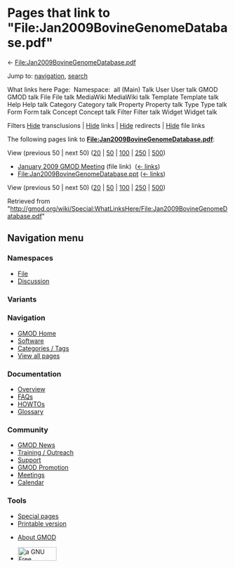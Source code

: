 <div id="mw-page-base" class="noprint">

</div>

<div id="mw-head-base" class="noprint">

</div>

<div id="content" class="mw-body" role="main">

<span id="top"></span>

<div id="mw-js-message" style="display:none;">

</div>



# <span dir="auto">Pages that link to "File:Jan2009BovineGenomeDatabase.pdf"</span>

<div id="bodyContent">

<div id="contentSub">

←
[File:Jan2009BovineGenomeDatabase.pdf](/wiki/File:Jan2009BovineGenomeDatabase.pdf "File:Jan2009BovineGenomeDatabase.pdf")

</div>

<div id="jump-to-nav" class="mw-jump">

Jump to: [navigation](#mw-navigation), [search](#p-search)

</div>

<div id="mw-content-text">

What links here Page:  Namespace:  all (Main) Talk User User talk GMOD
GMOD talk File File talk MediaWiki MediaWiki talk Template Template talk
Help Help talk Category Category talk Property Property talk Type Type
talk Form Form talk Concept Concept talk Filter Filter talk Widget
Widget talk

Filters
[Hide](/mediawiki/index.php?title=Special:WhatLinksHere/File:Jan2009BovineGenomeDatabase.pdf&hidetrans=1 "Special:WhatLinksHere/File:Jan2009BovineGenomeDatabase.pdf")
transclusions \|
[Hide](/mediawiki/index.php?title=Special:WhatLinksHere/File:Jan2009BovineGenomeDatabase.pdf&hidelinks=1 "Special:WhatLinksHere/File:Jan2009BovineGenomeDatabase.pdf")
links \|
[Hide](/mediawiki/index.php?title=Special:WhatLinksHere/File:Jan2009BovineGenomeDatabase.pdf&hideredirs=1 "Special:WhatLinksHere/File:Jan2009BovineGenomeDatabase.pdf")
redirects \|
[Hide](/mediawiki/index.php?title=Special:WhatLinksHere/File:Jan2009BovineGenomeDatabase.pdf&hideimages=1 "Special:WhatLinksHere/File:Jan2009BovineGenomeDatabase.pdf")
file links

The following pages link to
**[File:Jan2009BovineGenomeDatabase.pdf](/wiki/File:Jan2009BovineGenomeDatabase.pdf "File:Jan2009BovineGenomeDatabase.pdf")**:

View (previous 50 \| next 50)
([20](/mediawiki/index.php?title=Special:WhatLinksHere/File:Jan2009BovineGenomeDatabase.pdf&limit=20 "Special:WhatLinksHere/File:Jan2009BovineGenomeDatabase.pdf")
\|
[50](/mediawiki/index.php?title=Special:WhatLinksHere/File:Jan2009BovineGenomeDatabase.pdf&limit=50 "Special:WhatLinksHere/File:Jan2009BovineGenomeDatabase.pdf")
\|
[100](/mediawiki/index.php?title=Special:WhatLinksHere/File:Jan2009BovineGenomeDatabase.pdf&limit=100 "Special:WhatLinksHere/File:Jan2009BovineGenomeDatabase.pdf")
\|
[250](/mediawiki/index.php?title=Special:WhatLinksHere/File:Jan2009BovineGenomeDatabase.pdf&limit=250 "Special:WhatLinksHere/File:Jan2009BovineGenomeDatabase.pdf")
\|
[500](/mediawiki/index.php?title=Special:WhatLinksHere/File:Jan2009BovineGenomeDatabase.pdf&limit=500 "Special:WhatLinksHere/File:Jan2009BovineGenomeDatabase.pdf"))

- [January 2009 GMOD
  Meeting](/wiki/January_2009_GMOD_Meeting "January 2009 GMOD Meeting")
  (file link) ‎ <span class="mw-whatlinkshere-tools">([←
  links](/mediawiki/index.php?title=Special:WhatLinksHere&target=January+2009+GMOD+Meeting "Special:WhatLinksHere"))</span>
- [File:Jan2009BovineGenomeDatabase.ppt](/wiki/File:Jan2009BovineGenomeDatabase.ppt "File:Jan2009BovineGenomeDatabase.ppt")
  ‎ <span class="mw-whatlinkshere-tools">([←
  links](/mediawiki/index.php?title=Special:WhatLinksHere&target=File%3AJan2009BovineGenomeDatabase.ppt "Special:WhatLinksHere"))</span>

View (previous 50 \| next 50)
([20](/mediawiki/index.php?title=Special:WhatLinksHere/File:Jan2009BovineGenomeDatabase.pdf&limit=20 "Special:WhatLinksHere/File:Jan2009BovineGenomeDatabase.pdf")
\|
[50](/mediawiki/index.php?title=Special:WhatLinksHere/File:Jan2009BovineGenomeDatabase.pdf&limit=50 "Special:WhatLinksHere/File:Jan2009BovineGenomeDatabase.pdf")
\|
[100](/mediawiki/index.php?title=Special:WhatLinksHere/File:Jan2009BovineGenomeDatabase.pdf&limit=100 "Special:WhatLinksHere/File:Jan2009BovineGenomeDatabase.pdf")
\|
[250](/mediawiki/index.php?title=Special:WhatLinksHere/File:Jan2009BovineGenomeDatabase.pdf&limit=250 "Special:WhatLinksHere/File:Jan2009BovineGenomeDatabase.pdf")
\|
[500](/mediawiki/index.php?title=Special:WhatLinksHere/File:Jan2009BovineGenomeDatabase.pdf&limit=500 "Special:WhatLinksHere/File:Jan2009BovineGenomeDatabase.pdf"))

</div>

<div class="printfooter">

Retrieved from
"<http://gmod.org/wiki/Special:WhatLinksHere/File:Jan2009BovineGenomeDatabase.pdf>"

</div>

<div id="catlinks" class="catlinks catlinks-allhidden">

</div>

<div class="visualClear">

</div>

</div>

</div>

<div id="mw-navigation">

## Navigation menu

<div id="mw-head">



<div id="left-navigation">

<div id="p-namespaces" class="vectorTabs" role="navigation"
aria-labelledby="p-namespaces-label">

### Namespaces

- <span id="ca-nstab-image"><a href="/wiki/File:Jan2009BovineGenomeDatabase.pdf" accesskey="c"
  title="View the file page [c]">File</a></span>
- <span id="ca-talk"><a
  href="/mediawiki/index.php?title=File_talk:Jan2009BovineGenomeDatabase.pdf&amp;action=edit&amp;redlink=1"
  accesskey="t"
  title="Discussion about the content page [t]">Discussion</a></span>

</div>

<div id="p-variants" class="vectorMenu emptyPortlet" role="navigation"
aria-labelledby="p-variants-label">

### 

### Variants[](#)

<div class="menu">

</div>

</div>

</div>

<div id="right-navigation">





</div>



</div>

</div>

</div>

<div id="mw-panel">

<div id="p-logo" role="banner">

<a href="/wiki/Main_Page"
style="background-image: url(http://gmod.org/images/GMOD-cogs.png);"
title="Visit the main page"></a>

</div>

<div id="p-Navigation" class="portal" role="navigation"
aria-labelledby="p-Navigation-label">

### Navigation

<div class="body">

- <span id="n-GMOD-Home">[GMOD Home](/wiki/Main_Page)</span>
- <span id="n-Software">[Software](/wiki/GMOD_Components)</span>
- <span id="n-Categories-.2F-Tags">[Categories /
  Tags](/wiki/Categories)</span>
- <span id="n-View-all-pages">[View all
  pages](/wiki/Special:AllPages)</span>

</div>

</div>

<div id="p-Documentation" class="portal" role="navigation"
aria-labelledby="p-Documentation-label">

### Documentation

<div class="body">

- <span id="n-Overview">[Overview](/wiki/Overview)</span>
- <span id="n-FAQs">[FAQs](/wiki/Category:FAQ)</span>
- <span id="n-HOWTOs">[HOWTOs](/wiki/Category:HOWTO)</span>
- <span id="n-Glossary">[Glossary](/wiki/Glossary)</span>

</div>

</div>

<div id="p-Community" class="portal" role="navigation"
aria-labelledby="p-Community-label">

### Community

<div class="body">

- <span id="n-GMOD-News">[GMOD News](/wiki/GMOD_News)</span>
- <span id="n-Training-.2F-Outreach">[Training /
  Outreach](/wiki/Training_and_Outreach)</span>
- <span id="n-Support">[Support](/wiki/Support)</span>
- <span id="n-GMOD-Promotion">[GMOD
  Promotion](/wiki/GMOD_Promotion)</span>
- <span id="n-Meetings">[Meetings](/wiki/Meetings)</span>
- <span id="n-Calendar">[Calendar](/wiki/Calendar)</span>

</div>

</div>

<div id="p-tb" class="portal" role="navigation"
aria-labelledby="p-tb-label">

### Tools

<div class="body">

- <span id="t-specialpages"><a href="/wiki/Special:SpecialPages" accesskey="q"
  title="A list of all special pages [q]">Special pages</a></span>
- <span id="t-print"><a
  href="/mediawiki/index.php?title=Special:WhatLinksHere/File:Jan2009BovineGenomeDatabase.pdf&amp;printable=yes"
  rel="alternate" accesskey="p"
  title="Printable version of this page [p]">Printable version</a></span>

</div>

</div>

</div>

</div>

<div id="footer" role="contentinfo">

- <span id="footer-places-about">[About
  GMOD](/wiki/GMOD:About "GMOD:About")</span>

<!-- -->

- <span id="footer-copyrightico">[<img src="http://www.gnu.org/graphics/gfdl-logo-small.png" width="88"
  height="31" alt="a GNU Free Documentation License" />](http://www.gnu.org/licenses/fdl-1.3.html)</span>




</div>

